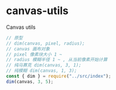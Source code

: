 # canvas-utils
Canvas utils


```js
// 原型
// dim(canvas, pixel, radius);
// canvas 画布对象
// pixel 像素块大小 1 ~
// radius 模糊半径 1 ~ , 从当前像素开始计算
// 纯马赛克 dim(canvas, 3, 1);
// 纯模糊 dim(canvas, 1, 3);
const { dim } = require("../src/index");
dim(canvas, 3, 5);
```